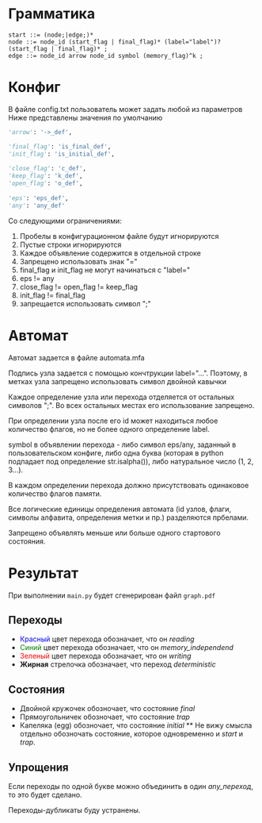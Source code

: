 # Грамматика
```
start ::= (node;|edge;)*
node ::= node_id (start_flag | final_flag)* (label="label")? (start_flag | final_flag)* ;
edge ::= node_id arrow node_id symbol (memory_flag)^k ;
```

# Конфиг
В файле config.txt пользователь может задать любой из параметров
Ниже представлены значения по умолчанию
``` python
'arrow': '->_def',

'final_flag': 'is_final_def',
'init_flag': 'is_initial_def',
    
'close_flag': 'c_def',
'keep_flag': 'k_def',
'open_flag': 'o_def',
    
'eps': 'eps_def',
'any': 'any_def'
```

Со следующими ограничениями:

1. Пробелы в конфигурационном файле будут игнорируются
2. Пустые строки игнорируются
3. Каждое объявление содержится в отдельной строке
4. Запрещено использовать знак "="
5. final_flag и init_flag не могут начинаться с "label="
6. eps != any
7. close_flag != open_flag != keep_flag
8. init_flag != final_flag
9. запрещается использовать символ ";"

# Автомат

Автомат задается в файле automata.mfa

Подпись узла задается с помощью кончтрукции label="...".
Поэтому, в метках узла запрещено использовать символ двойной кавычки

Каждое определение узла или перехода отделяется от остальных символов ";". Во всех остальных местах его использование запрещено.

При определении узла после его id может находиться любое количество флагов, но не более одного определение label.

symbol в объявлении перехода - либо символ eps/any, заданный в пользовательском конфиге, либо одна буква (которая в python подпадает под определение str.isalpha()), либо натуральное число (1, 2, 3...).

В каждом определении перехода должно присутствовать одинаковое количество флагов памяти.

Все логические единицы определения автомата (id узлов, флаги, символы алфавита, определения метки и пр.) разделяются прбелами.

Запрещено объявлять меньше или больше одного стартового состояния.

# Результат
При выполнении ```main.py``` будет сгенерирован файл ```graph.pdf```

## Переходы
* <span style="color:Blue">Красный</span> цвет перехода обозначает, что он _reading_
* <span style="color:Green">Синий</span> цвет перехода обозначает, что он _memory_independend_
* <span style="color:Red">Зеленый</span> цвет перехода обозначает, что он _writing_
* __Жирная__ стрелочка обозначает, что переход _deterministic_

## Состояния 
* Двойной кружочек обозночает, что состояние _final_
* Прямоугольничек обозночает, что состояние _trap_
* Капеляка (egg) обозночает, что состояние _initial_
** Не вижу смысла отдельно обозночать состояние, которое одновременно и _start_ и _trap_.

## Упрощения
Если переходы по одной букве можно объединить в один _any_переход_, то это будет сделано.

Переходы-дубликаты буду устранены. 